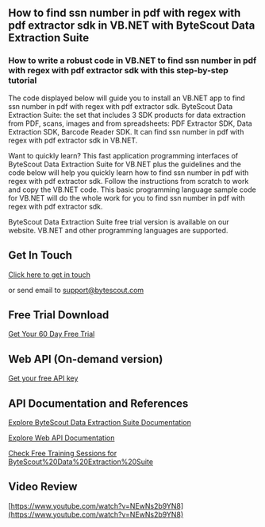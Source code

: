 ## How to find ssn number in pdf with regex with pdf extractor sdk in VB.NET with ByteScout Data Extraction Suite

### How to write a robust code in VB.NET to find ssn number in pdf with regex with pdf extractor sdk with this step-by-step tutorial

The code displayed below will guide you to install an VB.NET app to find ssn number in pdf with regex with pdf extractor sdk. ByteScout Data Extraction Suite: the set that includes 3 SDK products for data extraction from PDF, scans, images and from spreadsheets: PDF Extractor SDK, Data Extraction SDK, Barcode Reader SDK. It can find ssn number in pdf with regex with pdf extractor sdk in VB.NET.

Want to quickly learn? This fast application programming interfaces of ByteScout Data Extraction Suite for VB.NET plus the guidelines and the code below will help you quickly learn how to find ssn number in pdf with regex with pdf extractor sdk. Follow the instructions from scratch to work and copy the VB.NET code. This basic programming language sample code for VB.NET will do the whole work for you to find ssn number in pdf with regex with pdf extractor sdk.

ByteScout Data Extraction Suite free trial version is available on our website. VB.NET and other programming languages are supported.

## Get In Touch

[Click here to get in touch](https://bytescout.zendesk.com/hc/en-us/requests/new?subject=ByteScout%20Data%20Extraction%20Suite%20Question)

or send email to [support@bytescout.com](mailto:support@bytescout.com?subject=ByteScout%20Data%20Extraction%20Suite%20Question) 

## Free Trial Download

[Get Your 60 Day Free Trial](https://bytescout.com/download/web-installer?utm_source=github-readme)

## Web API (On-demand version)

[Get your free API key](https://pdf.co/documentation/api?utm_source=github-readme)

## API Documentation and References

[Explore ByteScout Data Extraction Suite Documentation](https://bytescout.com/documentation/index.html?utm_source=github-readme)

[Explore Web API Documentation](https://pdf.co/documentation/api?utm_source=github-readme)

[Check Free Training Sessions for ByteScout%20Data%20Extraction%20Suite](https://academy.bytescout.com/)

## Video Review

[https://www.youtube.com/watch?v=NEwNs2b9YN8](https://www.youtube.com/watch?v=NEwNs2b9YN8)